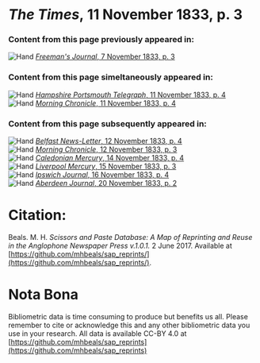 # *The Times*, 11 November 1833, p. 3  
  
### Content from this page previously appeared in:  
![Hand](http://scissorsandpaste.net/wp-content/uploads/2017/06/smallhandpointer.png) [*Freeman's Journal*, 7 November 1833, p. 3](https://mhbeals.github.io/sap_html/Freeman's-Journal/Freeman's-Journal-7-November-1833-p-3)  
  
### Content from this page simeltaneously appeared in:  
![Hand](http://scissorsandpaste.net/wp-content/uploads/2017/06/smallhandpointer.png) [*Hampshire Portsmouth Telegraph*, 11 November 1833, p. 4](https://mhbeals.github.io/sap_html/Hampshire-Portsmouth-Telegraph/Hampshire-Portsmouth-Telegraph-11-November-1833-p-4)  
![Hand](http://scissorsandpaste.net/wp-content/uploads/2017/06/smallhandpointer.png) [*Morning Chronicle*, 11 November 1833, p. 4](https://mhbeals.github.io/sap_html/Morning-Chronicle/Morning-Chronicle-11-November-1833-p-4)  
  
### Content from this page subsequently appeared in:  
![Hand](http://scissorsandpaste.net/wp-content/uploads/2017/06/smallhandpointer.png) [*Belfast News-Letter*, 12 November 1833, p. 4](https://mhbeals.github.io/sap_html/Belfast-News-Letter/Belfast-News-Letter-12-November-1833-p-4)  
![Hand](http://scissorsandpaste.net/wp-content/uploads/2017/06/smallhandpointer.png) [*Morning Chronicle*, 12 November 1833, p. 3](https://mhbeals.github.io/sap_html/Morning-Chronicle/Morning-Chronicle-12-November-1833-p-3)  
![Hand](http://scissorsandpaste.net/wp-content/uploads/2017/06/smallhandpointer.png) [*Caledonian Mercury*, 14 November 1833, p. 4](https://mhbeals.github.io/sap_html/Caledonian-Mercury/Caledonian-Mercury-14-November-1833-p-4)  
![Hand](http://scissorsandpaste.net/wp-content/uploads/2017/06/smallhandpointer.png) [*Liverpool Mercury*, 15 November 1833, p. 3](https://mhbeals.github.io/sap_html/Liverpool-Mercury/Liverpool-Mercury-15-November-1833-p-3)  
![Hand](http://scissorsandpaste.net/wp-content/uploads/2017/06/smallhandpointer.png) [*Ipswich Journal*, 16 November 1833, p. 4](https://mhbeals.github.io/sap_html/Ipswich-Journal/Ipswich-Journal-16-November-1833-p-4)  
![Hand](http://scissorsandpaste.net/wp-content/uploads/2017/06/smallhandpointer.png) [*Aberdeen Journal*, 20 November 1833, p. 2](https://mhbeals.github.io/sap_html/Aberdeen-Journal/Aberdeen-Journal-20-November-1833-p-2)  


# Citation: 

Beals. M. H. *Scissors and Paste Database: A Map of Reprinting and Reuse in the Anglophone Newspaper Press v.1.0.1.* 2 June 2017. Available at [https://github.com/mhbeals/sap_reprints/](https://github.com/mhbeals/sap_reprints/). 

# Nota Bona

Bibliometric data is time consuming to produce but benefits us all. Please remember to cite or acknowledge this and any other bibliometric data you use in your research. All data is available CC-BY 4.0 at [https://github.com/mhbeals/sap_reprints](https://github.com/mhbeals/sap_reprints)